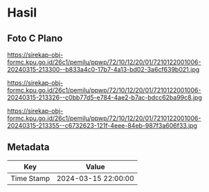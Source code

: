 # Hasil

## Foto C Plano

https://sirekap-obj-formc.kpu.go.id/26c1/pemilu/ppwp/72/10/12/20/01/7210122001006-20240315-213300--b833a4c0-17b7-4a13-bd02-3a6cf639b021.jpg

https://sirekap-obj-formc.kpu.go.id/26c1/pemilu/ppwp/72/10/12/20/01/7210122001006-20240315-213326--c0bb77d5-e784-4ae2-b7ac-bdcc62ba99c8.jpg

https://sirekap-obj-formc.kpu.go.id/26c1/pemilu/ppwp/72/10/12/20/01/7210122001006-20240315-213355--c6732623-121f-4eee-84eb-987f3a606f33.jpg


## Metadata

| Key        | Value               |
| ---------- | ------------------- |
| Time Stamp | 2024-03-15 22:00:00 |



